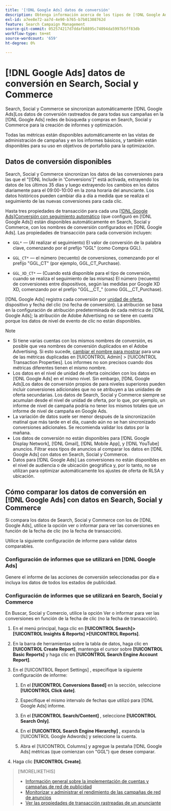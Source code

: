 ```yaml
---
title: '[!DNL Google Ads] datos de conversión'
description: Obtenga información acerca de los tipos de [!DNL Google Ads]Datos de conversión no rastreados disponibles en en Search, Social y Commerce.
exl-id: a7ee8e72-aa7d-4e90-b765-b7b01308762d
feature: Search Campaign Management
source-git-commit: 052574217d7ddafb8895c74094da5997b5ff83db
workflow-type: tm+mt
source-wordcount: '659'
ht-degree: 0%

---
```


# [!DNL Google Ads] datos de conversión en Search, Social y Commerce

Search, Social y Commerce se sincronizan automáticamente [!DNL Google Ads]Los datos de conversión rastreados de para todas sus campañas en la [!DNL Google Ads] redes de búsqueda y compras en Search, Social y Commerce para la creación de informes y optimización.

Todas las métricas están disponibles automáticamente en las vistas de administración de campañas y en los informes básicos, y también están disponibles para su uso en objetivos de portafolio para la optimización.

## Datos de conversión disponibles

Search, Social y Commerce sincronizan los datos de las conversiones para las que el &quot;[!DNL Include in 'Conversions']&quot; está activada, extrayendo los datos de los últimos 35 días y luego extrayendo los cambios en los datos diariamente para el 09:00-10:00 en la zona horaria del anunciante. Los datos históricos pueden cambiar día a día a medida que se realiza el seguimiento de las nuevas conversiones para cada clic.

Hasta tres propiedades de transacción para cada una [[!DNL Google Ads]Conversión con seguimiento automático](https://support.google.com/google-ads/answer/4677036) (que configuró en [!DNL Google Ads]) están disponibles automáticamente en Search, Social y Commerce, con los nombres de conversión configurados en [!DNL Google Ads]. Las propiedades de transacción para cada conversión incluyen:

* `GGL*` — (Al realizar el seguimiento) El valor de conversión de la palabra clave, comenzando por el prefijo &quot;GGL&quot; (como Compra GGL).

* `GGL_CT*` — el número (recuento) de conversiones, comenzando por el prefijo &quot;GGL_CT&quot; (por ejemplo, GGL_CT_Purchase).

* `GGL_XD_CT*` — (Cuando está disponible para el tipo de conversión, cuando se realiza el seguimiento de las mismas) El número (recuento) de conversiones entre dispositivos, según las medidas por Google XD XD, comenzando por el prefijo &quot;GGL__CT_&quot; (como GGL__CT_Purchase).

[!DNL Google Ads] registra cada conversión por [unidad de oferta](/help/search-social-commerce/glossary.md#a-b), dispositivo y fecha del clic (no fecha de conversión). La atribución se basa en la configuración de atribución predeterminada de cada métrica de [!DNL Google Ads]; la atribución de Adobe Advertising no se tiene en cuenta porque los datos de nivel de evento de clic no están disponibles.

>[!NOTE]
>
>* Si tiene varias cuentas con los mismos nombres de conversión, es posible que vea nombres de conversión duplicados en el Adobe Advertising. Si esto sucede, [cambiar el nombre para mostrar](/help/search-social-commerce/admin/transaction-properties/transaction-property-edit-display-name.md) para una de las métricas duplicadas en [!UICONTROL Admin] > [!UICONTROL Transaction Properties]. Los informes no son precisos cuando dos métricas diferentes tienen el mismo nombre.
>* Los datos en el nivel de unidad de oferta coinciden con los datos en [!DNL Google Ads] en el mismo nivel. Sin embargo, [!DNL Google Ads]Los datos de conversión propios de para niveles superiores pueden incluir conversiones adicionales que no se atribuyen a las unidades de oferta secundarias. Los datos de Search, Social y Commerce siempre se acumulan desde el nivel de unidad de oferta, por lo que, por ejemplo, un informe de nivel de campaña podría no tener los mismos totales que un informe de nivel de campaña en Google Ads.
>* La variación de datos suele ser menor después de la sincronización matinal que más tarde en el día, cuando aún no se han sincronizado conversiones adicionales. Se recomienda validar los datos por la mañana.
>* Los datos de conversión no están disponibles para [!DNL Google Display Network], [!DNL Gmail], [!DNL Mobile App], y [!DNL YouTube] anuncios. Filtrar esos tipos de anuncios al comparar los datos en [!DNL Google Ads] con datos en Search, Social y Commerce.
>* Datos para [!DNL Google Ads] Las conversiones no están disponibles en el nivel de audiencia o de ubicación geográfica y, por lo tanto, no se utilizan para optimizar automáticamente los ajustes de oferta de RLSA y ubicación.

## Cómo comparar los datos de conversión en [!DNL Google Ads] con datos en Search, Social y Commerce

Si compara los datos de Search, Social y Commerce con los de [!DNL Google Ads], utilice la opción ver o informar para ver las conversiones en función de la fecha de clic (no la fecha de transacción).

Utilice la siguiente configuración de informe para validar datos comparables.

### Configuración de informes que se utilizará en [!DNL Google Ads]

Genere el informe de las acciones de conversión seleccionadas por día e incluya los datos de todos los estados de publicidad.

<!-- 

1. In the main toolbar, select **[!DNL Reports] > [!DNL Report]**.

1. Select **[!DNL + Custom] > [!DNL Table]**.

1. From the left pane, specify the rows and columns in the report:
   
   1. Search for the **[!DNL Day]** field and it drag to the [!DNL Row] section.

   1. Search for the **[!DNL All conv].** field and it drag to the [!DNL Column] section.

   1. Search for the **[!DNL Conversion action]** field and it drag to the [!DNL Column] section.

1. In the report settings toolbar, select **[!DNL Filter] > [!DNL Ad status]**, and then select all boxes.

1. In the report settings toolbar, select **[!DNL Download] > [!DNL Excel .csv]**.

-->

### Configuración de informes que se utilizará en Search, Social y Commerce

En Buscar, Social y Comercio, utilice la opción Ver o informar para ver las conversiones en función de la fecha de clic (no la fecha de transacción).

1. En el menú principal, haga clic en **[!UICONTROL Search]> [!UICONTROL Insights & Reports] >[!UICONTROL Reports]**.

1. En la barra de herramientas sobre la tabla de datos, haga clic en **[!UICONTROL Create Report]**, mantenga el cursor sobre **[!UICONTROL Basic Reports]** y haga clic en **[!UICONTROL Search Engine Account Report]**.

1. En el [!UICONTROL Report Settings] , especifique la siguiente configuración de informe:

   1. En el **[!UICONTROL Conversions Based]** en la sección, seleccione **[!UICONTROL Click date]**.

   1. Especifique el mismo intervalo de fechas que utilizó para [!DNL Google Ads] informe.

   1. En el **[!UICONTROL Search/Content]** , seleccione **[!UICONTROL Search Only]**.

   1. En el **[!UICONTROL Search Engine Hierarchy]** , expanda la [!UICONTROL Google Adwords] y seleccione la cuenta.

   1. Abra el [!UICONTROL Columns] y agregue la pestaña [!DNL Google Ads] métricas (que comienzan con &quot;GGL&quot;) que desee comparar.

1. Haga clic **[!UICONTROL Create]**.

>[!MORELIKETHIS]
>
>* [Información general sobre la implementación de cuentas y campañas de red de publicidad](campaign-implemention-overview.md)
>* [Monitorizar y administrar el rendimiento de las campañas de red de anuncios](monitor-performance-campaigns.md)
>* [Ver las propiedades de transacción rastreadas de un anunciante](/help/search-social-commerce/admin/transaction-properties/transaction-property-view-tracked.md)
